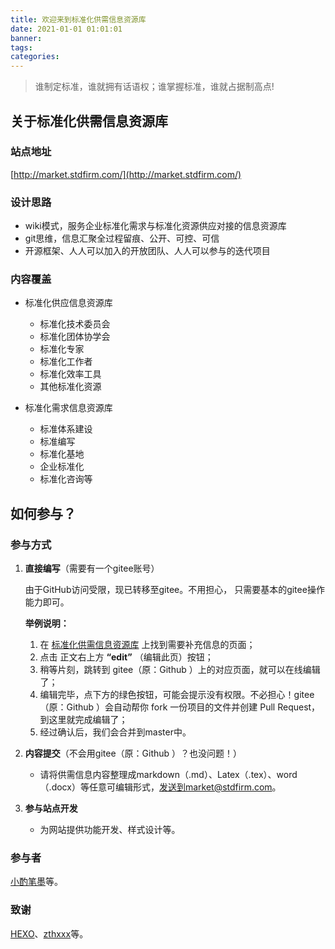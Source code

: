```yaml
---
title: 欢迎来到标准化供需信息资源库
date: 2021-01-01 01:01:01
banner:
tags:
categories:
---
```


>谁制定标准，谁就拥有话语权；谁掌握标准，谁就占据制高点!

##  关于标准化供需信息资源库

### 站点地址

[http://market.stdfirm.com/](http://market.stdfirm.com/) 

### 设计思路

- wiki模式，服务企业标准化需求与标准化资源供应对接的信息资源库
- git思维，信息汇聚全过程留痕、公开、可控、可信
- 开源框架、人人可以加入的开放团队、人人可以参与的迭代项目

###  内容覆盖

- 标准化供应信息资源库

  - 标准化技术委员会
  - 标准化团体协学会
  - 标准化专家
  - 标准化工作者
  - 标准化效率工具
  - 其他标准化资源

- 标准化需求信息资源库

  - 标准体系建设
  - 标准编写
  - 标准化基地
  - 企业标准化
  - 标准化咨询等


## 如何参与？

### 参与方式

1. **直接编写**（需要有一个gitee账号）
   
   由于GitHub访问受限，现已转移至gitee。不用担心， 只需要基本的gitee操作能力即可。
   
   **举例说明：**
   
   1. 在 [标准化供需信息资源库](http://market.stdfirm.com/) 上找到需要补充信息的页面；
   2. 点击 正文右上方 **“edit”** （编辑此页）按钮；
   3. 稍等片刻，跳转到 gitee（原：Github ）上的对应页面，就可以在线编辑了；
   4. 编辑完毕，点下方的绿色按钮，可能会提示没有权限。不必担心！gitee（原：Github ）会自动帮你 fork 一份项目的文件并创建 Pull Request，到这里就完成编辑了；
   5. 经过确认后，我们会合并到master中。
   
2. **内容提交**（不会用gitee（原：Github ）？也没问题！）

   - 请将供需信息内容整理成markdown（.md）、Latex（.tex）、word（.docx）等任意可编辑形式，发送到market@stdfirm.com。

3. **参与站点开发**

   - 为网站提供功能开发、样式设计等。

### 参与者

[小酌笔墨](http://www.blog.stdfirm.com/)等。

### 致谢

[HEXO](https://hexo.io/about/)、[zthxxx](https://github.com/zthxxx/hexo-theme-Wikitten)等。

